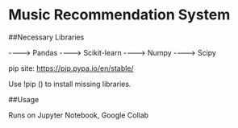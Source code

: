 # Music Recommendation System


##Necessary Libraries

----> Pandas
----> Scikit-learn
----> Numpy
----> Scipy

pip site: https://pip.pypa.io/en/stable/

Use !pip (<package-name>) to install missing libraries. 


##Usage

Runs on Jupyter Notebook, Google Collab 
